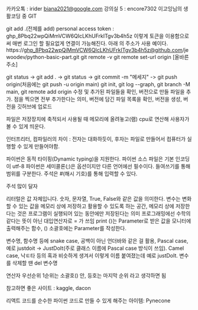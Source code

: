 카카오톡 : irider
biana2021@google.com
강의실 5 : encore7302
이고잉님의 생활코딩 중 GIT

git add .(전체를 add)
personal access token : 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
이렇게 토큰을 이용함으로써 매번 로그인 할 필요없게 연결이 가능해진다. 아래 의 주소가 사용 예이다.
https://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@github.com/jewoodev/python-basic-part.git
git remote -v 
git remote set-url origin [올바른 주소]

git status -> git add . -> git status -> git commit -m "메세지" -> git push origin(처음에는 git push -u origin main)
git init, git log --graph, git branch -M main, git remote add origin 
수정 및 추가된 파일들을 확인, 버전으로 만들 파일을 추가. 점을 찍으면 전부 추가한다는 의미, 버전에 담긴 파일 목록을 확인, 버전을 생성, 버전을 깃허브에 업로드

파일은 저장장치에 축적되서 사용될 때 메모리에 올려놓고(램) cpu로 연산해 사용자가 볼 수 있게 띄운다.

인터프리터, 컴파일러의 차이 : 전자는 대화하듯이, 후자는 파일로 만들어서 컴퓨터가 실행할 수 있게 만들어야함.

파이썬은 동적 타이핑(Dynamic typing)을 지원한다.
파이썬 소스 파일은 기본 인코딩이 utf-8
파이썬은 세미콜론(;)은 옵션이지만 다른 언어에선 필수이다.
들여쓰기를 통해 범위를 구분한다.
주석은 #(해시 기호)를 통해 입력할 수 있다.

주석 많이 달자

리터럴은 값 자체입니다. 숫자, 문자열, True, False와 같은 값을 의미한다.
변수는 변화할 수 있는 값을 메모리 상에 저장하고 활용할 수 있도록 하는 공간, 메모리 상에 저장한다는 것은 프로그램이 실행되어 있는 동안에만 저장된다는 의미
프로그래밍에선 수학의 같다는 뜻이 아닌 대입연산자로 = 가 쓰임
print ()는 Parameter로 받은 값을 모니터에 출력해주는 함수, () 소괄호에는 Parameter를 작성한다.

변수명, 함수명 등에 snake case, 공백이 아닌 언더바와 같은 걸 활용, Pascal case, 예로 justdoit -> JustDoIt(주로 클래스 이름에 Pascal case 방식이 쓰임).
Camel case, 낙ㅌ타 등의 혹과 비슷하게 생겨서 이렇게 이름 붙여졌는데 예로 justDoIt.
변수를 삭제할 땐 del 변수명

연산자 우선순위 1순위는 소괄호() 안, 등호는 마지막 순위 라고 생각하면 됨

참고하면 좋은 사이트 : kaggle, dacon

리액트 코드를 순수한 파이썬 코드로 만들 수 있게 해주는 아이템: Pynecone
